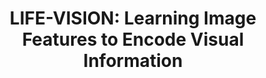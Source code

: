 ---
title: 'LIFE-VISION: Learning Image Features to Encode Visual Information'
logo: 'mineco.webp'
pi: ''
uvpi: ''
years: '2012-2015'
website: 'http://lifevisionproject.wordpress.com/'
funding_source: 'Spanish Ministry of Economy and Competitiveness'
role: ''
project_type: ''
partners: []
---